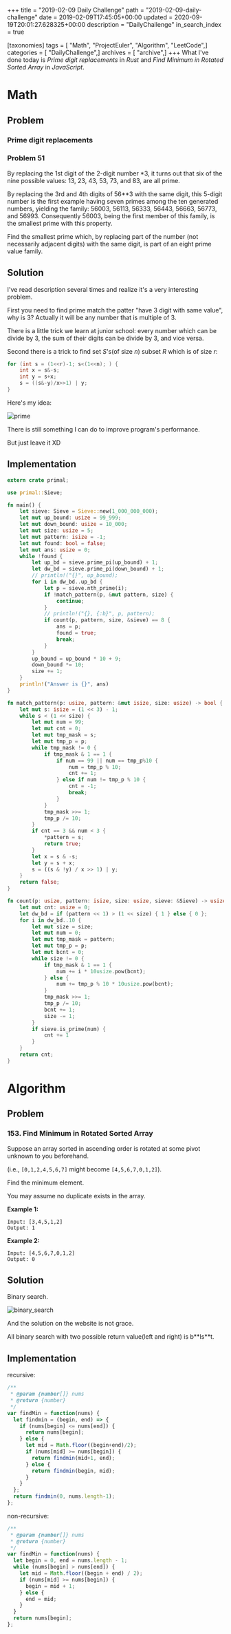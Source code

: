 +++
title = "2019-02-09 Daily Challenge"
path = "2019-02-09-daily-challenge"
date = 2019-02-09T17:45:05+00:00
updated = 2020-09-19T20:01:27.628325+00:00
description = "DailyChallenge"
in_search_index = true

[taxonomies]
tags = [ "Math", "ProjectEuler", "Algorithm", "LeetCode",]
categories = [ "DailyChallenge",]
archives = [ "archive",]
+++
What I've done today is *Prime digit replacements* in *Rust* and *Find Minimum in Rotated Sorted Array* in *JavaScript*.

<!-- more -->

# Math

## Problem

### Prime digit replacements

### Problem 51

By replacing the 1st digit of the 2-digit number \*3, it turns out that six of the nine possible values: 13, 23, 43, 53, 73, and 83, are all prime.

By replacing the 3rd and 4th digits of 56\*\*3 with the same digit, this 5-digit number is the first example having seven primes among the ten generated numbers, yielding the family: 56003, 56113, 56333, 56443, 56663, 56773, and 56993. Consequently 56003, being the first member of this family, is the smallest prime with this property.

Find the smallest prime which, by replacing part of the number (not necessarily adjacent digits) with the same digit, is part of an eight prime value family.

## Solution

I've read description several times and realize it's a very interesting problem.

First you need to find prime match the patter "have 3 digit with same value", why is 3? Actually it will be any number that is multiple of 3.

There is a little trick we learn at junior school: every number which can be divide by 3, the sum of their digits can be divide by 3, and vice versa.

Second there is a trick to find set $S$'s(of size $n$) subset $R$ which is of size $r$:

```c
for (int s = (1<<r)-1; s<(1<<n); ) {
    int x = s&-s;
    int y = s+x;
    s = ((s&-y)/x>>1) | y;
}
```

Here's my idea:

![prime](1.png)

There is still something I can do to improve program's performance.

But just leave it XD

## Implementation

```rust
extern crate primal;

use primal::Sieve;

fn main() {
    let sieve: Sieve = Sieve::new(1_000_000_000);
    let mut up_bound: usize = 99_999;
    let mut down_bound: usize = 10_000;
    let mut size: usize = 5;
    let mut pattern: isize = -1;
    let mut found: bool = false;
    let mut ans: usize = 0;
    while !found {
        let up_bd = sieve.prime_pi(up_bound) + 1;
        let dw_bd = sieve.prime_pi(down_bound) + 1;
        // println!("{}", up_bound);
        for i in dw_bd..up_bd {
            let p = sieve.nth_prime(i);
            if !match_pattern(p, &mut pattern, size) {
                continue;
            }
            // println!("{}, {:b}", p, pattern);
            if count(p, pattern, size, &sieve) == 8 {
                ans = p;
                found = true;
                break;
            }
        }
        up_bound = up_bound * 10 + 9;
        down_bound *= 10;
        size += 1;
    }
    println!("Answer is {}", ans)
}

fn match_pattern(p: usize, pattern: &mut isize, size: usize) -> bool {
    let mut s: isize = (1 << 3) - 1;
    while s < (1 << size) {
        let mut num = 99;
        let mut cnt = 0;
        let mut tmp_mask = s;
        let mut tmp_p = p;
        while tmp_mask != 0 {
            if tmp_mask & 1 == 1 {
				if num == 99 || num == tmp_p%10 {
					num = tmp_p % 10;
                    cnt += 1;
				} else if num != tmp_p % 10 {
					cnt = -1;
					break;
				}
            }
            tmp_mask >>= 1;
            tmp_p /= 10;
        }
        if cnt == 3 && num < 3 {
            *pattern = s;
            return true;
        }
        let x = s & -s;
        let y = s + x;
        s = ((s & !y) / x >> 1) | y;
    }
    return false;
}

fn count(p: usize, pattern: isize, size: usize, sieve: &Sieve) -> usize {
    let mut cnt: usize = 0;
    let dw_bd = if (pattern << 1) > (1 << size) { 1 } else { 0 };
    for i in dw_bd..10 {
        let mut size = size;
        let mut num = 0;
        let mut tmp_mask = pattern;
        let mut tmp_p = p;
        let mut bcnt = 0;
        while size != 0 {
            if tmp_mask & 1 == 1 {
                num += i * 10usize.pow(bcnt);
            } else {
                num += tmp_p % 10 * 10usize.pow(bcnt);
            }
            tmp_mask >>= 1;
            tmp_p /= 10;
            bcnt += 1;
            size -= 1;
        }
        if sieve.is_prime(num) {
            cnt += 1
        }
    }
    return cnt;
}
```

# Algorithm

## Problem

### 153. Find Minimum in Rotated Sorted Array

Suppose an array sorted in ascending order is rotated at some pivot unknown to you beforehand.

(i.e.,  `[0,1,2,4,5,6,7]` might become  `[4,5,6,7,0,1,2]`).

Find the minimum element.

You may assume no duplicate exists in the array.

**Example 1:**

```
Input: [3,4,5,1,2] 
Output: 1
```

**Example 2:**

```
Input: [4,5,6,7,0,1,2]
Output: 0
```

## Solution

Binary search.

![binary_search](2.png)

And the solution on the website is not grace.

All binary search with two possible return value(left and right) is b\*\*ls\*\*t.

## Implementation

recursive:

```js
/**
 * @param {number[]} nums
 * @return {number}
 */
var findMin = function(nums) {
  let findmin = (begin, end) => {
    if (nums[begin] <= nums[end]) {
      return nums[begin];
    } else {
      let mid = Math.floor((begin+end)/2);
      if (nums[mid] >= nums[begin]) {
        return findmin(mid+1, end);
      } else {
        return findmin(begin, mid);
      }
    }
  };
  return findmin(0, nums.length-1);
};
```

non-recursive:

```js
/**
 * @param {number[]} nums
 * @return {number}
 */
var findMin = function(nums) {
  let begin = 0, end = nums.length - 1;
  while (nums[begin] > nums[end]) {
    let mid = Math.floor((begin + end) / 2);
    if (nums[mid] >= nums[begin]) {
      begin = mid + 1;
    } else {
      end = mid;
    }
  }
  return nums[begin]; 
};
```